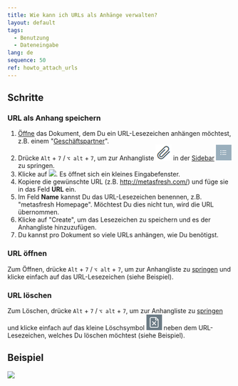 ```yaml
---
title: Wie kann ich URLs als Anhänge verwalten?
layout: default
tags:
  - Benutzung
  - Dateneingabe
lang: de
sequence: 50
ref: howto_attach_urls
---
```


## Schritte

### URL als Anhang speichern
1. [Öffne](Menu) das Dokument, dem Du ein URL-Lesezeichen anhängen möchtest, z.B. einem "[Geschäftspartner](Neuer_Geschaeftspartner)".
1. Drücke `Alt` + `7` / `⌥ alt` + `7`, um zur Anhangliste ![](assets/Attachment_clip.png) in der [Sidebar](SpringezuBelegen) ![](assets/Sidebar_Icon_WebUI.png) zu springen.
1. Klicke auf ![](assets/URL_hinzufügen.png). Es öffnet sich ein kleines Eingabefenster.
1. Kopiere die gewünschte URL (z.B. http://metasfresh.com/) und füge sie in das Feld **URL** ein.
1. Im Feld **Name** kannst Du das URL-Lesezeichen benennen, z.B. "metasfresh Homepage". Möchtest Du dies nicht tun, wird die URL übernommen.
1. Klicke auf "Create", um das Lesezeichen zu speichern und es der Anhangliste hinzuzufügen.
1. Du kannst pro Dokument so viele URLs anhängen, wie Du benötigst.

### URL öffnen
Zum Öffnen, drücke `Alt` + `7` / `⌥ alt` + `7`, um zur Anhangliste zu [springen](SpringezuBelegen) und klicke einfach auf das URL-Lesezeichen (siehe Beispiel).

### URL löschen
Zum Löschen, drücke `Alt` + `7` / `⌥ alt` + `7`, um zur Anhangliste zu [springen](SpringezuBelegen) und klicke einfach auf das kleine Löschsymbol ![](assets/delete_icon.png) neben dem URL-Lesezeichen, welches Du löschen möchtest (siehe Beispiel).

## Beispiel
![](assets/URL_als_Anhang_verwalten.gif)
